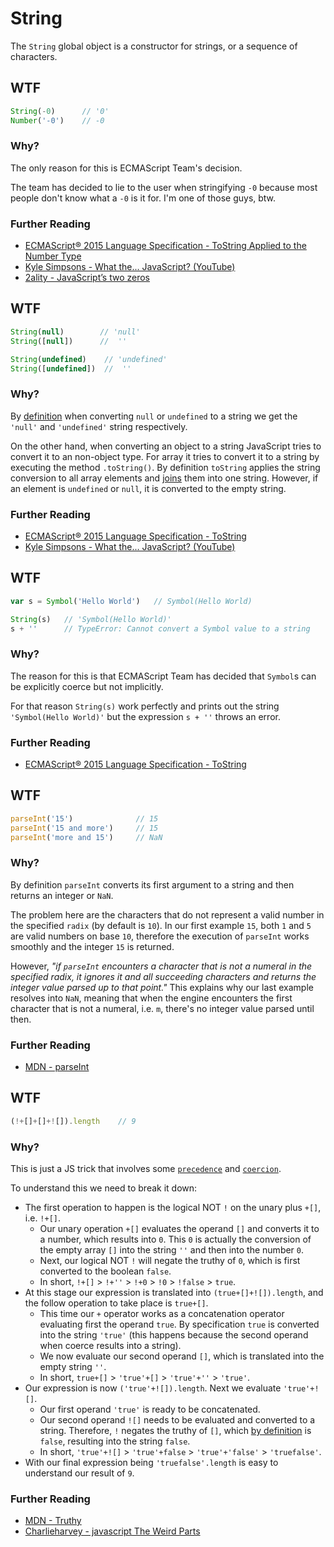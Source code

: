 # String
The `String` global object is a constructor for strings, or a sequence of characters.

## WTF
```js
String(-0)      // '0'
Number('-0')    // -0
```

### Why?
The only reason for this is ECMAScript Team's decision.

The team has decided to lie to the user when stringifying `-0` because most people don't know what a `-0` is it for. I'm one of those guys, btw.

### Further Reading
* [ECMAScript® 2015 Language Specification - ToString Applied to the Number Type](https://www.ecma-international.org/ecma-262/6.0/index.html#sec-tostring-applied-to-the-number-type)
* [Kyle Simpsons - What the... JavaScript? (YouTube)](https://www.youtube.com/watch?v=2pL28CcEijU)
* [2ality - JavaScript’s two zeros](http://2ality.com/2012/03/signedzero.html)

## WTF
```js
String(null)        // 'null'
String([null])      //  ''

String(undefined)    // 'undefined'
String([undefined])  //  ''
```

### Why?
By [definition](https://www.ecma-international.org/ecma-262/6.0/index.html#sec-tostring) when converting `null` or `undefined` to a string we get the `'null'` and `'undefined'` string respectively.

On the other hand, when converting an object to a string JavaScript tries to convert it to an non-object type. For array it tries to convert it to a string by executing the method `.toString()`. By definition `toString` applies the string conversion to all array elements and [joins](https://developer.mozilla.org/en/docs/Web/JavaScript/Reference/Global_Objects/Array/join) them into one string. However, if an element is `undefined` or `null`, it is converted to the empty string.

### Further Reading
* [ECMAScript® 2015 Language Specification - ToString](https://www.ecma-international.org/ecma-262/6.0/index.html#sec-tostring)
* [Kyle Simpsons - What the... JavaScript? (YouTube)](https://www.youtube.com/watch?v=2pL28CcEijU)

## WTF
```js
var s = Symbol('Hello World')   // Symbol(Hello World)

String(s)   // 'Symbol(Hello World)'
s + ''      // TypeError: Cannot convert a Symbol value to a string
```

### Why?
The reason for this is that ECMAScript Team has decided that `Symbol`s can be explicitly coerce but not implicitly.

For that reason `String(s)` work perfectly and prints out the string `'Symbol(Hello World)'` but the expression `s + ''` throws an error.

### Further Reading
* [ECMAScript® 2015 Language Specification - ToString](https://www.ecma-international.org/ecma-262/6.0/index.html#sec-tostring)

## WTF
```js
parseInt('15')              // 15
parseInt('15 and more')     // 15
parseInt('more and 15')     // NaN
```

### Why?
By definition `parseInt` converts its first argument to a string and then returns an integer or `NaN`.

The problem here are the characters that do not represent a valid number in the specified `radix` (by default is `10`). In our first example `15`, both `1` and `5` are valid numbers on base `10`, therefore the execution of `parseInt` works smoothly and the integer `15` is returned.

However, *"if `parseInt` encounters a character that is not a numeral in the specified radix, it ignores it and all succeeding characters and returns the integer value parsed up to that point."* This explains why our last example resolves into `NaN`, meaning that when the engine encounters the first character that is not a numeral, i.e. `m`, there's no integer value parsed until then.

### Further Reading
* [MDN - parseInt](https://developer.mozilla.org/en/docs/Web/JavaScript/Reference/Global_Objects/parseInt)

## WTF
```js
(!+[]+[]+![]).length    // 9
```

### Why?
This is just a JS trick that involves some [`precedence`](https://developer.mozilla.org/en/docs/Web/JavaScript/Reference/Operators/Operator_Precedence) and [`coercion`](https://www.safaribooksonline.com/library/view/you-dont-know/9781491905159/ch04.html).

To understand this we need to break it down:
* The first operation to happen is the logical NOT `!` on the unary plus `+[]`, i.e. `!+[]`.
    * Our unary operation `+[]` evaluates the operand `[]` and converts it to a number, which results into `0`. This `0` is actually the conversion of the empty array `[]` into the string `''` and then into the number `0`.
    * Next, our logical NOT `!` will negate the truthy of `0`, which is first converted to the boolean `false`.
    * In short, `!+[]` > `!+''` > `!+0` > `!0` > `!false` > `true`.
* At this stage our expression is translated into `(true+[]+![]).length`, and the follow operation to take place is `true+[]`.
    * This time our `+` operator works as a concatenation operator evaluating first the operand `true`. By specification `true` is converted into the string `'true'` (this happens because the second operand when coerce results into a string).
    * We now evaluate our second operand `[]`, which is translated into the empty string `''`.
    * In short, `true+[]` > `'true'+[]` > `'true'+''` > `'true'`.
* Our expression is now `('true'+![]).length`. Next we evaluate `'true'+![]`.
    * Our first operand `'true'` is ready to be concatenated.
    * Our second operand `![]` needs to be evaluated and converted to a string. Therefore, `!` negates the truthy of `[]`, which [by definition](https://developer.mozilla.org/en-US/docs/Glossary/Truthy) is `false`, resulting into the string `false`.
    * In short, `'true'+![]` > `'true'+false` > `'true'+'false'` > `'truefalse'`.
* With our final expression being `'truefalse'.length` is easy to understand our result of `9`.

### Further Reading
* [MDN - Truthy](https://developer.mozilla.org/en-US/docs/Glossary/Truthy)
* [Charlieharvey - javascript The Weird Parts](https://charlieharvey.org.uk/page/javascript_the_weird_parts)
